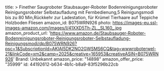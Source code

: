 title: >
  Finether Saugroboter Staubsauger-Roboter Bodenreinigungsroboter Reinigungsroboter Selbstaufladung
  mit Fernbedienung,5 Reinigungsmodi bis zu 80 Min,Rückkehr zur Ladestation, für Krümel Tierhaare
  auf Teppiche Holzboden Fliesen
amazon_id: B075WRN926
photo: https://images-eu.ssl-images-amazon.com/images/I/41XXD5Th-ZL._SL160_.jpg
amazon_product_url: 'https://www.amazon.de/Staubsauger-Roboter-Bodenreinigungsroboter-Reinigungsroboter-Selbstaufladung-Reinigungsmodi/dp/B075WRN926?psc=1&SubscriptionId=AKIAI5DK2NO2GWSMS6CQ&tag=wwwroboterwel-21&linkCode=xm2&camp=2025&creative=165953&creativeASIN=B075WRN926'
Brand: Unbekannt
amazon_price: "14898"
amazon_offer_price: "35999"
id: 44192612-b634-4b1c-b8a9-83f5296b22cb

